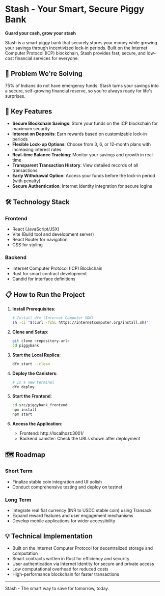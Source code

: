 # Stash - Your Smart, Secure Piggy Bank

**Guard your cash, grow your stash**

Stash is a smart piggy bank that securely stores your money while growing your savings through incentivized lock-in periods. Built on the Internet Computer Protocol (ICP) blockchain, Stash provides fast, secure, and low-cost financial services for everyone.

## 🚨 Problem We're Solving
75% of Indians do not have emergency funds. Stash turns your savings into a secure, self-growing financial reserve, so you're always ready for life's surprises.

## 🔑 Key Features

- **Secure Blockchain Savings**: Store your funds on the ICP blockchain for maximum security
- **Interest on Deposits**: Earn rewards based on customizable lock-in periods
- **Flexible Lock-up Options**: Choose from 3, 6, or 12-month plans with increasing interest rates
- **Real-time Balance Tracking**: Monitor your savings and growth in real-time
- **Transparent Transaction History**: View detailed records of all transactions
- **Early Withdrawal Option**: Access your funds before the lock-in period (with penalty)
- **Secure Authentication**: Internet Identity integration for secure logins

## 🛠️ Technology Stack

### Frontend
- React (JavaScript/JSX)
- Vite (Build tool and development server)
- React Router for navigation
- CSS for styling

### Backend
- Internet Computer Protocol (ICP) Blockchain
- Rust for smart contract development
- Candid for interface definitions

## 📋 How to Run the Project

1. **Install Prerequisites**:
   ```bash
   # Install dfx (Internet Computer SDK)
   sh -ci "$(curl -fsSL https://internetcomputer.org/install.sh)"
   ```

2. **Clone and Setup**:
   ```bash
   git clone <repository-url>
   cd piggybank
   ```

3. **Start the Local Replica**:
   ```bash
   dfx start --clean
   ```

4. **Deploy the Canisters**:
   ```bash
   # In a new terminal
   dfx deploy
   ```

5. **Start the Frontend**:
   ```bash
   cd src/piggybank_frontend
   npm install
   npm start
   ```

6. **Access the Application**:
   - Frontend: http://localhost:3001/
   - Backend canister: Check the URLs shown after deployment

## 🗺️ Roadmap

### Short Term
- Finalize stable coin integration and UI polish
- Conduct comprehensive testing and deploy on testnet

### Long Term
- Integrate real fiat currency (INR to USDC stable coin) using Transack
- Expand reward features and user engagement mechanisms
- Develop mobile applications for wider accessibility

## 💡 Technical Implementation

- Built on the Internet Computer Protocol for decentralized storage and computation
- Smart contracts written in Rust for efficiency and security
- User authentication via Internet Identity for secure and private access
- Low computational overhead for reduced costs
- High-performance blockchain for faster transactions

---

Stash - The smart way to save for tomorrow, today.
